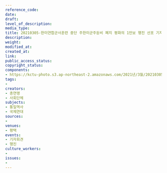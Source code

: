 ```yaml
---
reference_code: 
date: 
draft: 
level_of_description: 
media_type: 
title: 20210305-한미연합군사훈련 중단 주한미군주둔비 폐지 평화의 1만보 행진 선포 기자회견, 평화의 1만보 걷기
description: 
weight: 
modified_at: 
created_at: 
link: 
public_access_status: 
copyright_status: 
components:
- https://kctu-photo.s3.ap-northeast-2.amazonaws.com/2021년/3월/20210305-한미연합군사훈련+중단+주한미군주둔비+폐지+평화의+1만보+행진+선포+기자회견,+평화의+1만보+걷기/_1DX3659.jpg
tags:
- 
creators:
- 총연맹
- 사회단체
subjects:
- 통일역사
- 국제연대
sources:
- 
venues:
- 평택
events:
- 기자회견
- 행진
culture_workers:
- 
issues:
- 
---
```

